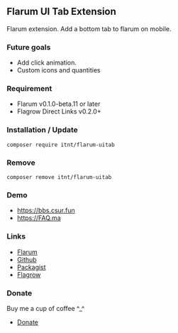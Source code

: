## Flarum UI Tab Extension
Flarum extension. Add a bottom tab to flarum on mobile.

### Future goals
- Add click animation.
- Custom icons and quantities

### Requirement
  - Flarum v0.1.0-beta.11 or later
  - Flagrow Direct Links v0.2.0+

### Installation / Update
```
composer require itnt/flarum-uitab
```

### Remove
```
composer remove itnt/flarum-uitab
```

### Demo
  - https://bbs.csur.fun
  - https://FAQ.ma

### Links
  - [Flarum](https://discuss.flarum.org/d/)
  - [Github](https://github.com/Littlegolden/flarum-uitab)
  - [Packagist](https://packagist.org/packages/itnt/flarum-uitab)
  - [Flagrow](https://flagrow.io/extensions/itnt/flarum-uitab)

### Donate
Buy me a cup of coffee \^_\^

  - [Donate](https://pay.csur.fun)
